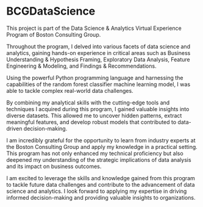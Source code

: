 # BCGDataScience
This project is part of the Data Science & Analytics Virtual Experience Program of Boston Consulting Group.

Throughout the program, I delved into various facets of data science and analytics, gaining hands-on experience in critical areas such as Business Understanding & Hypothesis Framing, Exploratory Data Analysis, Feature Engineering & Modeling, and Findings & Recommendations.

Using the powerful Python programming language and harnessing the capabilities of the random forest classifier machine learning model, I was able to tackle complex real-world data challenges.

By combining my analytical skills with the cutting-edge tools and techniques I acquired during this program, I gained valuable insights into diverse datasets. This allowed me to uncover hidden patterns, extract meaningful features, and develop robust models that contributed to data-driven decision-making.

I am incredibly grateful for the opportunity to learn from industry experts at the Boston Consulting Group and apply my knowledge in a practical setting. This program has not only enhanced my technical proficiency but also deepened my understanding of the strategic implications of data analysis and its impact on business outcomes.

I am excited to leverage the skills and knowledge gained from this program to tackle future data challenges and contribute to the advancement of data science and analytics. I look forward to applying my expertise in driving informed decision-making and providing valuable insights to organizations.
